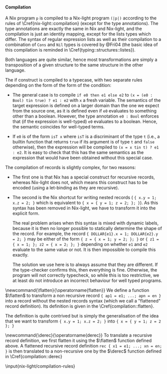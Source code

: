 #### Compilation

A Nix program `p` is compiled to a Nix-light program `(|p|)` according to the
rules of \Cref{nix-light::compilation} (except for the type annotations).
The type annotations are exactly the same in Nix and Nix-light, and the
compilation is just an identity mapping, except for the lists types which
differ. The syntax of regular expression lists as well as their compilation to
a combination of `Cons` and `Nil` types is covered by @Fri04 (the basic idea of
this compilation is reminded in \Cref{typing::structures::listes}).

Both languages are quite similar, hence most transformations are simply a
transposition of a given structure to the same structure in the other language.

The if construct is compiled to a typecase, with two separate rules
depending on the form of the form of the condition:

- The general case is to compile `if e0 then e1 else e2` to
  `(x = (e0 : Bool) tin true) ? e1 : e2` with `x` a fresh variable.
  The semantics of the target expression is defined on a larger domain than the
  one we expect from the source one, as it is defined even if `e0` evaluates to
  something other than a boolean. However, the type annotation `e0 : Bool`
  enforces that (if the expression is well-typed) `e0` evaluates to a boolean.
  Hence, the semantic coincides for well-typed terms.

- If `e0` is of the form `isT x` where `isT` is a discriminant of the type `t`
  (i.e., a builtin function that returns `true` if its argument is of type `t`
  and `false` otherwise), then the expression will be compiled to
  `(x = x tin t) ? e1 : e2`.
  It is easy to check that this has the same semantics as the expression that
  would have been obtained without this special case.

The compilation of records is slightly complex, for two reasons:

- The first one is that Nix has a special construct for recursive records,
  whereas Nix-light does not, which means this construct has to be encoded
  (using a let-binding as they are recursive).

- The second is the Nix shortcut for writing nested records (
  `{ x.y = 1; x.z = 2; }` which is equivalent to `{ x = { y = 1; z = 2; }; }`).
  As this syntax has been removed in Nix-light, we have to transform it into
  the explicit form.

    The real problem arises when this syntax is mixed with dynamic labels,
    because it is then no longer possible to statically determine the shape of
    the record.
    For example, the record `{ DOLLAR{e1}.x = 1; DOLLAR{e2}.y = 2; }` may be
    either of the form `{ z = { x = 1; y = 2; }; }` or
    `{ z1 = { x = 1; }; z2 = { x = 2; }; }` depending on whether `e1` and `e2`
    evaluate to the same value or not.
    It is then impossible to compile this exactly.

    The solution we use here is to always assume that they are different.
    If the type-checker confirms this, then everything is fine.
    Otherwise, the program will not correctly typecheck, so while this is too
    restrictive, we at least do not introduce an incorrect behaviour for well
    typed programs.

\newcommand{\flatten}{\operatorname{flatten}}
We define a function $\flatten$ to transform a non recursive record
`{ ap1 = e1; ...; apn = en }` into a record without the nested records syntax
(which we call a "flattened" record definition).
Its definition is given in the \Cref{compilation::flatten}.

The definition is quite contrived but is simply the generalisation of the
idea that we want to transform `{ x.y = 1; x.z = 2; }` into
`{ x = { y = 1; z = 2 }; }`

\newcommand{\derec}{\operatorname{derec}}
To translate a recursive record definition, we first flatten it using the
$\flatten$ function defined above.
A flattened recursive record definition `rec { x1 = e1; ...; xn = en; }` is
then translated to a non-recursive one by the $\derec$ function defined in
\Cref{compilation::derec}

\input{nix-light/compilation-rules}
